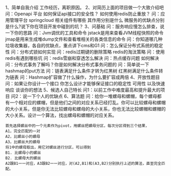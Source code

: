 1、简单自我介绍
    工作经历，离职原因。
2、对简历上面的项目做一个大致介绍吧
    问：Openapi 平台
        如何保证api接口的安全性？
        如何使用redis防止重放？
    问：应用管理平台
        springcloud 相关组件有哪些 其作用分别是什么
        微服务的优缺点分别是什么?说下你在项目开发中碰到的坑？
3、问基础
    问：服务响应慢怎么排查，说一下你的思路
    问：Jvm调优的工具和命令 jstack是用来查看JVM线程快照的命令 jmap是用来生成堆dump文件和查看堆相关的各类信息的命令
    问：你知道哪几种垃圾收集器，各自的优缺点，重点讲下cms和G1
    问：怎么保证分布式系统的稳定性
    问：分布式锁如何实现
    问：redis过期键的删除策略 redis的淘汰策略
    问：使用redis有遇到哪些坑
    问：redis雪崩和穿透怎么解决
    问：热点缓存问题 如何解决
    问：分布式事务了解吗？你是如何解决分布式事务问题的
    问：简单说一下hashmap的put方法
    问：链表满足什么条件才转为红黑树 红黑树满足什么条件转为链表 
    问：Hashmap扩容做了什么操作，为什么要扩容成两倍
4、开放性题目
    问：如果让你设计一个接口 你怎么设计才能够保证接口的稳定性 可用性 以及快速响应 谈谈你的想法
5、候选人自己特长
    问1：以前工作中难度最高和提升最大的项目
    问2：说一下个人的优缺点
6、算法题
    问：给你一堆螺母和螺帽，每个螺母都有一个相对应的螺帽，但是他们之间的对应关系已经打乱。你可以比较螺母和螺帽的大小关系，但是你无法比较螺母和螺母的大小关系，你也无法比较螺帽和螺帽的大小关系。设计一个算法，找出螺母和螺帽的对应关系。
    
    
    首先选择螺丝中的一个元素作为pivot，用螺丝把螺母分区，每次分区得到三个结果，
    A1，完全匹配的一对
    A2，比螺丝小的螺母
    A3，比螺丝大的螺母
    将1中的螺母取出，用它对螺丝进行分区，可以得到
    B1. 比螺母小的螺丝
    B2. 比螺母大的螺丝
    A2跟B1一一对应，A3跟B2一一对应，对(A2,B1)和(A3,B2)分别执行上述的算法，直至完全匹配。